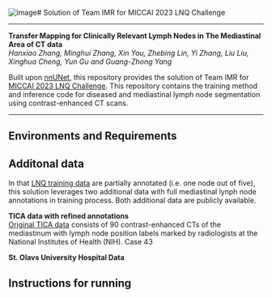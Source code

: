 ![image](https://github.com/Hanx-Zhang/Lymph-Node-Mapping/assets/47120259/f1ddf9f6-9028-4d34-9980-ae5d91a030b3)# Solution of Team IMR for MICCAI 2023 LNQ Challenge

***

**Transfer Mapping for Clinically Relevant Lymph Nodes in The Mediastinal Area of CT data**  
*Hanxiao Zhang, Minghui Zhang, Xin You, Zhebing Lin, Yi Zhang, Liu Liu, Xinghua Cheng, Yun Gu and Guang-Zhong Yang*

Built upon [nnUNet](https://github.com/MIC-DKFZ/nnUNet/tree/nnunetv1/), this repository provides the solution of Team IMR for [MICCAI 2023 LNQ Challenge](https://lnq2023.grand-challenge.org/lnq2023/). This repository contains the training method and inference code for diseased and mediastinal lymph node segmentation using contrast-enhanced CT scans.

***

## Environments and Requirements


## Additonal data
In that [LNQ training data](https://lnq2023.grand-challenge.org/data/) are partially annotated (i.e. one node out of five), this solution leverages two additional data with full mediastinal lynph node annotations in training process. Both additional data are publicly available.  

**TICA data with refined annotations**  
[Original TICA data](https://wiki.cancerimagingarchive.net/pages/viewpage.action?pageId=19726546#19726546fcb14b04d2494090ab696ba899c8d70c/) consists of 90 contrast-enhanced CTs of the mediastinum with lymph node position labels marked by radiologists at the National Institutes of Health (NIH). Case 43

**St. Olavs University Hospital Data** 


## Instructions for running

